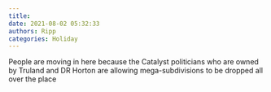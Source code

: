 ```yaml
---
title: 
date: 2021-08-02 05:32:33
authors: Ripp
categories: Holiday
---
```


 People are moving in here because the Catalyst politicians who are owned by Truland and DR Horton are allowing mega-subdivisions to be dropped all over the place